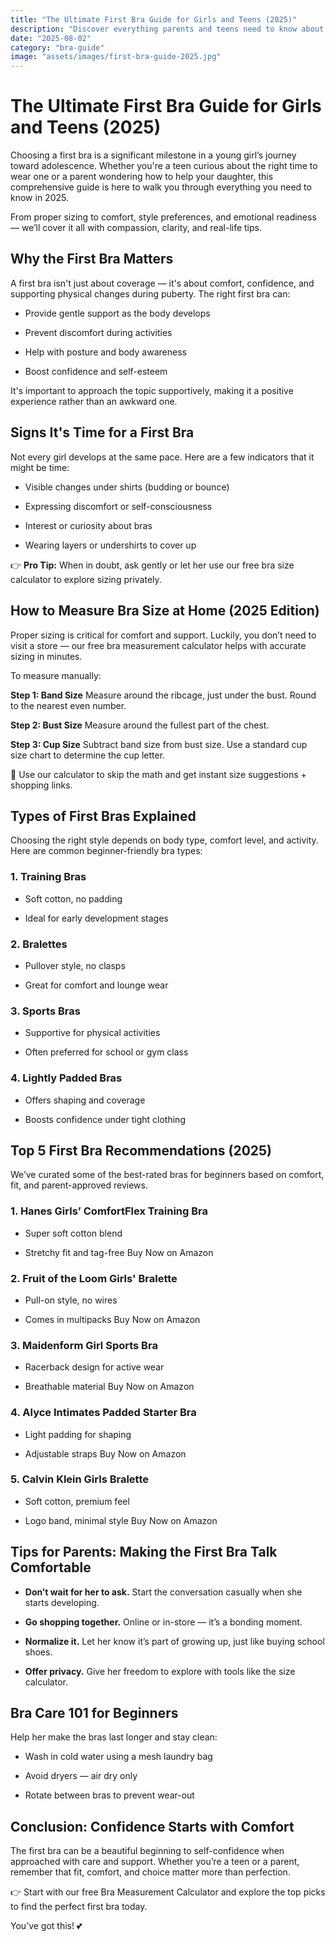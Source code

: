 ```yaml
---
title: "The Ultimate First Bra Guide for Girls and Teens (2025)"
description: "Discover everything parents and teens need to know about buying the first bra in 2025 — sizing, styles, tips, and top picks."
date: "2025-08-02"
category: "bra-guide"
image: "assets/images/first-bra-guide-2025.jpg"
---
```


# The Ultimate First Bra Guide for Girls and Teens (2025)

Choosing a first bra is a significant milestone in a young girl’s journey toward adolescence. Whether you're a teen curious about the right time to wear one or a parent wondering how to help your daughter, this comprehensive guide is here to walk you through everything you need to know in 2025.

From proper sizing to comfort, style preferences, and emotional readiness — we’ll cover it all with compassion, clarity, and real-life tips.

## Why the First Bra Matters

A first bra isn't just about coverage — it's about comfort, confidence, and supporting physical changes during puberty. The right first bra can:

- Provide gentle support as the body develops

- Prevent discomfort during activities

- Help with posture and body awareness

- Boost confidence and self-esteem

It's important to approach the topic supportively, making it a positive experience rather than an awkward one.

## Signs It's Time for a First Bra

Not every girl develops at the same pace. Here are a few indicators that it might be time:

- Visible changes under shirts (budding or bounce)

- Expressing discomfort or self-consciousness

- Interest or curiosity about bras

- Wearing layers or undershirts to cover up

👉 **Pro Tip:** When in doubt, ask gently or let her use our free bra size calculator to explore sizing privately.

## How to Measure Bra Size at Home (2025 Edition)

Proper sizing is critical for comfort and support. Luckily, you don’t need to visit a store — our free bra measurement calculator helps with accurate sizing in minutes.

To measure manually:

**Step 1: Band Size**
Measure around the ribcage, just under the bust. Round to the nearest even number.

**Step 2: Bust Size**
Measure around the fullest part of the chest.

**Step 3: Cup Size**
Subtract band size from bust size. Use a standard cup size chart to determine the cup letter.

📌 Use our calculator to skip the math and get instant size suggestions + shopping links.

## Types of First Bras Explained

Choosing the right style depends on body type, comfort level, and activity. Here are common beginner-friendly bra types:

### 1. Training Bras

- Soft cotton, no padding

- Ideal for early development stages

### 2. Bralettes

- Pullover style, no clasps

- Great for comfort and lounge wear

### 3. Sports Bras

- Supportive for physical activities

- Often preferred for school or gym class

### 4. Lightly Padded Bras

- Offers shaping and coverage

- Boosts confidence under tight clothing

## Top 5 First Bra Recommendations (2025)

We’ve curated some of the best-rated bras for beginners based on comfort, fit, and parent-approved reviews.

### 1. Hanes Girls’ ComfortFlex Training Bra

- Super soft cotton blend

- Stretchy fit and tag-free
Buy Now on Amazon

### 2. Fruit of the Loom Girls' Bralette

- Pull-on style, no wires

- Comes in multipacks
Buy Now on Amazon

### 3. Maidenform Girl Sports Bra

- Racerback design for active wear

- Breathable material
Buy Now on Amazon

### 4. Alyce Intimates Padded Starter Bra

- Light padding for shaping

- Adjustable straps
Buy Now on Amazon

### 5. Calvin Klein Girls Bralette

- Soft cotton, premium feel

- Logo band, minimal style
Buy Now on Amazon

## Tips for Parents: Making the First Bra Talk Comfortable

- **Don’t wait for her to ask.** Start the conversation casually when she starts developing.

- **Go shopping together.** Online or in-store — it’s a bonding moment.

- **Normalize it.** Let her know it’s part of growing up, just like buying school shoes.

- **Offer privacy.** Give her freedom to explore with tools like the size calculator.

## Bra Care 101 for Beginners

Help her make the bras last longer and stay clean:

- Wash in cold water using a mesh laundry bag

- Avoid dryers — air dry only

- Rotate between bras to prevent wear-out

## Conclusion: Confidence Starts with Comfort

The first bra can be a beautiful beginning to self-confidence when approached with care and support. Whether you’re a teen or a parent, remember that fit, comfort, and choice matter more than perfection.

👉 Start with our free Bra Measurement Calculator and explore the top picks to find the perfect first bra today.

You’ve got this! 💕